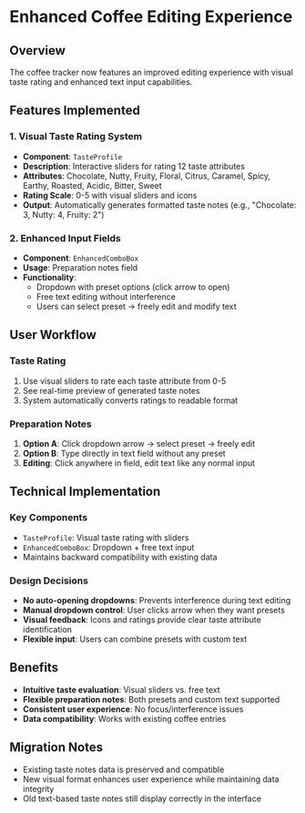# Enhanced Coffee Editing Experience

## Overview
The coffee tracker now features an improved editing experience with visual taste rating and enhanced text input capabilities.

## Features Implemented

### 1. Visual Taste Rating System
- **Component**: `TasteProfile`
- **Description**: Interactive sliders for rating 12 taste attributes
- **Attributes**: Chocolate, Nutty, Fruity, Floral, Citrus, Caramel, Spicy, Earthy, Roasted, Acidic, Bitter, Sweet
- **Rating Scale**: 0-5 with visual sliders and icons
- **Output**: Automatically generates formatted taste notes (e.g., "Chocolate: 3, Nutty: 4, Fruity: 2")

### 2. Enhanced Input Fields
- **Component**: `EnhancedComboBox`
- **Usage**: Preparation notes field
- **Functionality**: 
  - Dropdown with preset options (click arrow to open)
  - Free text editing without interference
  - Users can select preset → freely edit and modify text

## User Workflow

### Taste Rating
1. Use visual sliders to rate each taste attribute from 0-5
2. See real-time preview of generated taste notes
3. System automatically converts ratings to readable format

### Preparation Notes
1. **Option A**: Click dropdown arrow → select preset → freely edit
2. **Option B**: Type directly in text field without any preset
3. **Editing**: Click anywhere in field, edit text like any normal input

## Technical Implementation

### Key Components
- `TasteProfile`: Visual taste rating with sliders
- `EnhancedComboBox`: Dropdown + free text input
- Maintains backward compatibility with existing data

### Design Decisions
- **No auto-opening dropdowns**: Prevents interference during text editing
- **Manual dropdown control**: User clicks arrow when they want presets
- **Visual feedback**: Icons and ratings provide clear taste attribute identification
- **Flexible input**: Users can combine presets with custom text

## Benefits
- **Intuitive taste evaluation**: Visual sliders vs. free text
- **Flexible preparation notes**: Both presets and custom text supported
- **Consistent user experience**: No focus/interference issues
- **Data compatibility**: Works with existing coffee entries

## Migration Notes
- Existing taste notes data is preserved and compatible
- New visual format enhances user experience while maintaining data integrity
- Old text-based taste notes still display correctly in the interface